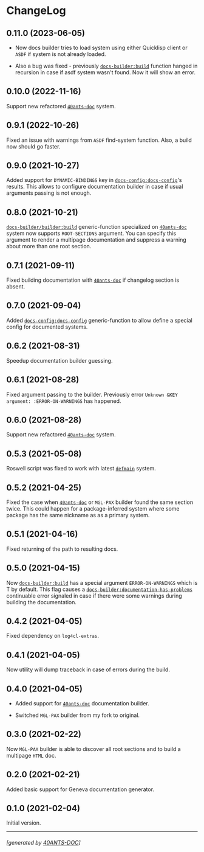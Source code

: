 <a id="x-28DOCS-BUILDER-2FCHANGELOG-3A-40CHANGELOG-2040ANTS-DOC-2FLOCATIVES-3ASECTION-29"></a>

# ChangeLog

<a id="x-28DOCS-BUILDER-2FCHANGELOG-3A-3A-7C0-2E11-2E0-7C-2040ANTS-DOC-2FLOCATIVES-3ASECTION-29"></a>

## 0.11.0 (2023-06-05)

* Now docs builder tries to load system using either Quicklisp client or `ASDF` if system is not already loaded.

* Also a bug was fixed - previously [`docs-builder:build`][febf] function hanged in recursion in case if asdf system wasn't found.
  Now it will show an error.

<a id="x-28DOCS-BUILDER-2FCHANGELOG-3A-3A-7C0-2E10-2E0-7C-2040ANTS-DOC-2FLOCATIVES-3ASECTION-29"></a>

## 0.10.0 (2022-11-16)

Support new refactored [`40ants-doc`][a2c7] system.

<a id="x-28DOCS-BUILDER-2FCHANGELOG-3A-3A-7C0-2E9-2E1-7C-2040ANTS-DOC-2FLOCATIVES-3ASECTION-29"></a>

## 0.9.1 (2022-10-26)

Fixed an issue with warnings from `ASDF` find-system function. Also, a build now should go faster.

<a id="x-28DOCS-BUILDER-2FCHANGELOG-3A-3A-7C0-2E9-2E0-7C-2040ANTS-DOC-2FLOCATIVES-3ASECTION-29"></a>

## 0.9.0 (2021-10-27)

Added support for `DYNAMIC-BINDINGS` key in [`docs-config:docs-config`][37c9]'s results. This allows to configure documentation builder
in case if usual arguments passing is not enough.

<a id="x-28DOCS-BUILDER-2FCHANGELOG-3A-3A-7C0-2E8-2E0-7C-2040ANTS-DOC-2FLOCATIVES-3ASECTION-29"></a>

## 0.8.0 (2021-10-21)

[`docs-builder/builder:build`][9de0] generic-function specialized on [`40ants-doc`][a2c7] system now supports `ROOT-SECTIONS` argument.
You can specify this argument to render a multipage documentation and suppress a warning about more than one root section.

<a id="x-28DOCS-BUILDER-2FCHANGELOG-3A-3A-7C0-2E7-2E1-7C-2040ANTS-DOC-2FLOCATIVES-3ASECTION-29"></a>

## 0.7.1 (2021-09-11)

Fixed building documentation with [`40ants-doc`][a2c7] if changelog section is absent.

<a id="x-28DOCS-BUILDER-2FCHANGELOG-3A-3A-7C0-2E7-2E0-7C-2040ANTS-DOC-2FLOCATIVES-3ASECTION-29"></a>

## 0.7.0 (2021-09-04)

Added [`docs-config:docs-config`][37c9] generic-function to allow define
a special config for documented systems.

<a id="x-28DOCS-BUILDER-2FCHANGELOG-3A-3A-7C0-2E6-2E2-7C-2040ANTS-DOC-2FLOCATIVES-3ASECTION-29"></a>

## 0.6.2 (2021-08-31)

Speedup documentation builder guessing.

<a id="x-28DOCS-BUILDER-2FCHANGELOG-3A-3A-7C0-2E6-2E1-7C-2040ANTS-DOC-2FLOCATIVES-3ASECTION-29"></a>

## 0.6.1 (2021-08-28)

Fixed argument passing to the builder. Previously
error `Unknown &KEY argument: :ERROR-ON-WARNINGS` has happened. 

<a id="x-28DOCS-BUILDER-2FCHANGELOG-3A-3A-7C0-2E6-2E0-7C-2040ANTS-DOC-2FLOCATIVES-3ASECTION-29"></a>

## 0.6.0 (2021-08-28)

Support new refactored [`40ants-doc`][a2c7] system.

<a id="x-28DOCS-BUILDER-2FCHANGELOG-3A-3A-7C0-2E5-2E3-7C-2040ANTS-DOC-2FLOCATIVES-3ASECTION-29"></a>

## 0.5.3 (2021-05-08)

Roswell script was fixed to work with latest [`defmain`][dc1a] system.

<a id="x-28DOCS-BUILDER-2FCHANGELOG-3A-3A-7C0-2E5-2E2-7C-2040ANTS-DOC-2FLOCATIVES-3ASECTION-29"></a>

## 0.5.2 (2021-04-25)

Fixed the case when [`40ants-doc`][a2c7] or `MGL-PAX`
builder found the same section twice. This could
happen for a package-inferred system where
some package has the same nickname as as a
primary system.

<a id="x-28DOCS-BUILDER-2FCHANGELOG-3A-3A-7C0-2E5-2E1-7C-2040ANTS-DOC-2FLOCATIVES-3ASECTION-29"></a>

## 0.5.1 (2021-04-16)

Fixed returning of the path to resulting docs.

<a id="x-28DOCS-BUILDER-2FCHANGELOG-3A-3A-7C0-2E5-2E0-7C-2040ANTS-DOC-2FLOCATIVES-3ASECTION-29"></a>

## 0.5.0 (2021-04-15)

Now [`docs-builder:build`][febf] has a special argument `ERROR-ON-WARNINGS`
which is T by default. This flag causes a [`docs-builder:documentation-has-problems`][d28c]
continuable error signaled in case if there were some warnings
during building the documentation.

<a id="x-28DOCS-BUILDER-2FCHANGELOG-3A-3A-7C0-2E4-2E2-7C-2040ANTS-DOC-2FLOCATIVES-3ASECTION-29"></a>

## 0.4.2 (2021-04-05)

Fixed dependency on `log4cl-extras`.

<a id="x-28DOCS-BUILDER-2FCHANGELOG-3A-3A-7C0-2E4-2E1-7C-2040ANTS-DOC-2FLOCATIVES-3ASECTION-29"></a>

## 0.4.1 (2021-04-05)

Now utility will dump traceback
in case of errors during the build.

<a id="x-28DOCS-BUILDER-2FCHANGELOG-3A-3A-7C0-2E4-2E0-7C-2040ANTS-DOC-2FLOCATIVES-3ASECTION-29"></a>

## 0.4.0 (2021-04-05)

* Added support for [`40ants-doc`][a2c7] documentation builder.

* Switched `MGL-PAX` builder from my fork to original.

<a id="x-28DOCS-BUILDER-2FCHANGELOG-3A-3A-7C0-2E3-2E0-7C-2040ANTS-DOC-2FLOCATIVES-3ASECTION-29"></a>

## 0.3.0 (2021-02-22)

Now `MGL-PAX` builder is able to discover all root sections and to build
a multipage `HTML` doc.

<a id="x-28DOCS-BUILDER-2FCHANGELOG-3A-3A-7C0-2E2-2E0-7C-2040ANTS-DOC-2FLOCATIVES-3ASECTION-29"></a>

## 0.2.0 (2021-02-21)

Added basic support for Geneva documentation generator.

<a id="x-28DOCS-BUILDER-2FCHANGELOG-3A-3A-7C0-2E1-2E0-7C-2040ANTS-DOC-2FLOCATIVES-3ASECTION-29"></a>

## 0.1.0 (2021-02-04)

Initial version.


[dc1a]: https://40ants.com/defmain/#x-28-23A-28-287-29-20BASE-CHAR-20-2E-20-22defmain-22-29-20ASDF-2FSYSTEM-3ASYSTEM-29
[a2c7]: https://40ants.com/doc/#x-28-23A-28-2810-29-20BASE-CHAR-20-2E-20-2240ants-doc-22-29-20ASDF-2FSYSTEM-3ASYSTEM-29
[9de0]: https://40ants.com/docs-builder/#x-28DOCS-BUILDER-2FBUILDER-3ABUILD-20GENERIC-FUNCTION-29
[febf]: https://40ants.com/docs-builder/#x-28DOCS-BUILDER-3ABUILD-20FUNCTION-29
[d28c]: https://40ants.com/docs-builder/#x-28DOCS-BUILDER-3ADOCUMENTATION-HAS-PROBLEMS-20CONDITION-29
[37c9]: https://40ants.com/docs-builder/#x-28DOCS-CONFIG-3ADOCS-CONFIG-20GENERIC-FUNCTION-29

* * *
###### [generated by [40ANTS-DOC](https://40ants.com/doc/)]
